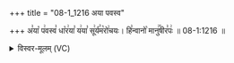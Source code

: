 +++
title = "08-1_1216 अया पवस्व"

+++
अ꣣या꣡ प꣢वस्व꣣ धा꣡र꣢या꣣ य꣢या꣣ सू꣢र्य꣣म꣡रो꣢चयः। हि꣣न्वानो꣡ मानु꣢꣯षीर꣣पः꣢ ॥ 08-1:1216 ॥

<details><summary>विस्वर-मूलम् (VC)</summary>

अया पवस्व धारया यया सूर्यमरोचयः । हिन्वानो मानुषीरपः ॥१२१६॥
</details>